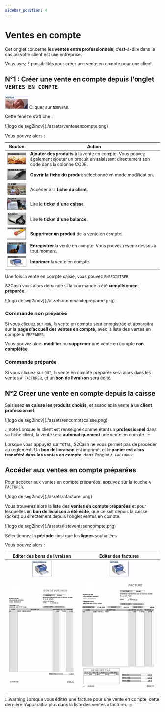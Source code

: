 ```yaml
---
sidebar_position: 4
---
```


# Ventes en compte 

Cet onglet concerne les **ventes entre professionnels**, c’est-à-dire dans le cas où votre client est une entreprise.  

Vous avez 2 possibilités pour créer une vente en compte pour une client. 

## N°1 : Créer une vente en compte depuis l'onglet ```VENTES EN COMPTE```

![illustration aspect test](./assets/nouveau.PNG)    Cliquer sur ```NOUVEAU```. 

Cette fenêtre s’affiche :

<div className="contenaireImg">
    ![logo de seg2inov](./assets/ventesencompte.png)
    </div>

Vous pouvez alors : 

|Bouton |Action |
|:--:|------|
| ![illustration aspect test](./assets/produits2.PNG) | **Ajouter des produits** à la vente en compte. Vous pouvez également ajouter un produit en saisissant directement son code dans la colonne CODE.|
| ![illustration aspect test](./assets/modification2.PNG) | **Ouvrir la fiche du produit** sélectionné en mode modification. |
| ![illustration aspect test](./assets/clientcompte.PNG) | Accéder à la **fiche du client**. |
| ![illustration aspect test](./assets/caisse.PNG) | Lire le **ticket d'une caisse**. |
| ![illustration aspect test](./assets/balance.PNG) | Lire le **ticket d'une balance**. |
| ![illustration aspect test](./assets/suppression.PNG) | **Supprimer un produit** de la vente en compte. |
| ![illustration aspect test](./assets/enregistrer2.PNG) | **Enregistrer** la vente en compte. Vous pouvez revenir dessus à tout moment.|
| ![illustration aspect test](./assets/imprimer2.PNG) | **Imprimer** la vente en compte. |

Une fois la vente en compte saisie, vous pouvez ```ENREGISTRER```. 

S2Cash vous alors demande si la commande a été **complètement préparée**. 

<div className="contenaireImg">
    ![logo de seg2inov](./assets/commandepreparee.png)
    </div>

### Commande non préparée

Si vous cliquez sur ```NON```, la vente en compte sera enregistrée et apparaitra sur la **page d’accueil des ventes en compte**, avec la liste des ventes en compte ```A PREPARER```. 

Vous pouvez alors **modifier** ou **supprimer** une vente en compte **non complétée**. 

### Commande préparée

Si vous cliquez sur ```OUI```, la vente en compte préparée sera alors dans les ventes ```A FACTURER```, et un **bon de livraison** sera édité. 

## N°2 Créer une vente en compte depuis la caisse

Saisissez **en caisse les produits choisis**, et associez la vente à un **client professionnel**. 

<div className="contenaireImg">
    ![logo de seg2inov](./assets/encomptecaisse.png)
    </div>

:::note
Lorsque le client est renseigné comme étant un **professionnel** dans sa fiche client, la vente sera **automatiquement** une vente en compte. 
:::

Lorsque vous appuyez sur ```TOTAL```, S2Cash ne vous permet pas de procéder au règlement. Un **bon de livraison** est imprimé, et **le panier est alors transféré dans les ventes en compte**, dans l’onglet ```A FACTURER```. 


## Accéder aux ventes en compte préparées

Pour accéder aux ventes en compte préparées, appuyez sur la touche ```A FACTURER```.  

<div className="contenaireImg">
    ![logo de seg2inov](./assets/afacturer.png)
    </div>

Vous trouverez alors la liste des **ventes en compte préparées** et pour lesquelles un **bon de livraison a été édité**, que ce soit depuis la caisse (ticket) ou directement depuis l’onglet ventes en compte.

<div className="contenaireImg">
    ![logo de seg2inov](./assets/listeventesencompte.png)
    </div>

Sélectionnez la **période** ainsi que les **lignes** souhaitées. 

Vous pouvez alors : 

|Editer des bons de livraison | Editer des factures |
|:------:|:-------:|
|![illustration aspect test](./assets/bl.PNG) | ![illustration aspect test](./assets/facture.PNG) |
|![illustration aspect test](./assets/blpdf.PNG) | ![illustration aspect test](./assets/facturepdf.PNG) |

:::warning
Lorsque vous éditez une facture pour une vente en compte, cette dernière n’apparaitra plus dans la liste des ventes à facturer. 
:::
